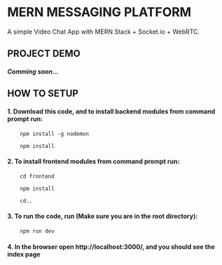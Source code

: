 # **MERN MESSAGING PLATFORM**
A simple Video Chat App with MERN Stack + Socket.io + WebRTC.
## **PROJECT DEMO**
##### **Comming soon...**
## **HOW TO SETUP**
#### 1. Download this code, and to install backend modules from command prompt run:

        npm install -g nodemon

        npm install

#### 2. To install frontend modules from command prompt run:

        cd frontend

        npm install

        cd..

#### 3. To run the code, run (Make sure you are in the root directory):
        
        npm run dev

#### 4. In the browser open http://localhost:3000/, and you should see the index page